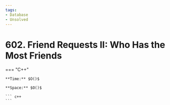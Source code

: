 ```yaml
---
tags:
- Database
- Unsolved
---
```



# 602. Friend Requests II: Who Has the Most Friends

=== "C++"

    **Time:** $O()$

    **Space:** $O()$

    ``` c++
    ```